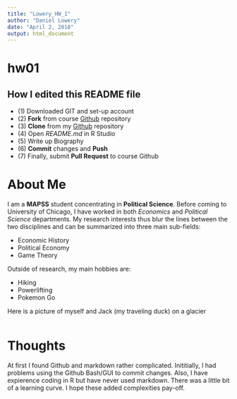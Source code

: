 ```yaml
---
title: "Lowery_HW_1"
author: "Daniel Lowery"
date: "April 2, 2018"
output: html_document
---
```




# hw01


## How I edited this README file

* (1) Downloaded GIT and set-up account
* (2) **Fork** from course [Github](https://github.com/uc-cfss/hw01) repository
* (3) **Clone** from my [Github](https://github.com/DanielKLowery/mycomputingrep) repository
* (4) Open *README.md* in R Studio 
* (5) Write up Biography
* (6) **Commit** changes and **Push**
* (7) Finally, submit **Pull Request** to course Github



# About Me

I am a **MAPSS** student concentrating in **Political Science**. Before coming to University of Chicago, I have worked in both *Economics* and *Political Science* departments. My research interests thus blur the lines between the two disciplines and can be summarized into three main sub-fields:

* Economic History
* Political Economy
* Game Theory

Outside of research, my main hobbies are:

* Hiking
* Powerlifting
* Pokemon Go

Here is a picture of myself and Jack (my traveling duck) on a glacier

<img src="C:\Users\Dan\OneDrive\Pictures\IMG5981.jpg" class="img-responsive" alt=""> </div>

# Thoughts
At first I found Github and markdown rather complicated. Inititially, I had problems using the Github Bash/GUI to commit changes. Also, I have expierence coding in R but have never used markdown. There was a little bit of a learning curve. I hope these added complexities pay-off.
